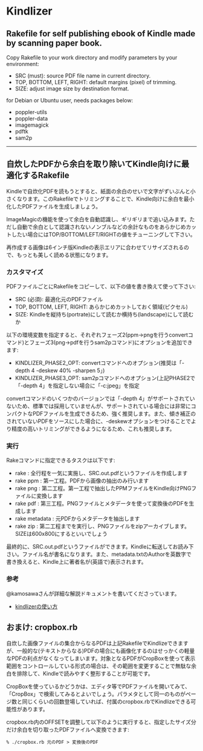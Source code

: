 # Kindlizer #

## Rakefile for self publishing ebook of Kindle made by scanning paper book.

Copy Rakefile to your work directory and modify parameters by your environment:

*  SRC (must): source PDF file name in current directory.
*  TOP, BOTTOM, LEFT, RIGHT: default margins (pixel) of trimming.
*  SIZE: adjust image size by destination format.

for Debian or Ubuntu user, needs packages below:

* poppler-utils
* poppler-data
* imagemagick
* pdftk
* sam2p

----

## 自炊したPDFから余白を取り除いてKindle向けに最適化するRakefile

Kindleで自炊化PDFを読もうとすると、紙面の余白のせいで文字がずいぶんと小さくなります。このRakefileでトリミングすることで、Kindle向けに余白を最小化したPDFファイルを生成しましょう。

ImageMagicの機能を使って余白を自動認識し、ギリギリまで追い込みます。ただし自動で余白として認識されないノンブルなどの余計なものをあらかじめカットしたい場合にはTOP/BOTTOM/LEFT/RIGHTの値をチューニングして下さい。

再作成する画像は6インチ版Kindleの表示エリアに合わせてリサイズされるので、もっとも美しく読める状態になります。

### カスタマイズ
PDFファイルごとにRakefileをコピーして、以下の値を書き換えて使って下さい:

*  SRC (必須): 最適化元のPDFファイル
*  TOP, BOTTOM, LEFT, RIGHT: あらかじめカットしておく領域(ピクセル)
*  SIZE: Kindleを縦持ち(portrate)にして読むか横持ち(landscape)にして読むか

以下の環境変数を指定すると、それぞれフェーズ2(ppm→pngを行うconvertコマンド)とフェーズ3(png→pdfを行うsam2pコマンド)にオプションを追加できます:

* KINDLIZER_PHASE2_OPT: convertコマンドへのオプション(推奨は「-depth 4 -deskew 40% -sharpen 5」)
* KINDLIZER_PHASE3_OPT: sam2pコマンドへのオプション(上記PHASE2で「-depth 4」を指定しない場合に「-c:jpeg」を指定

convertコマンドのいくつかのバージョンでは「-depth 4」がサポートされていないため、標準では採用していませんが、サポートされている場合には非常にコンパクトなPDFファイルを生成できるため、強く推奨します。また、傾き補正のされていないPDFをソースにした場合に、-deskewオプションをつけることでより精度の高いトリミングができるようになるため、これも推奨します。

### 実行
Rakeコマンドに指定できるタスクは以下です:

* rake : 全行程を一気に実施し、SRC.out.pdfというファイルを作成します
* rake ppm : 第一工程。PDFから画像の抽出のみ行います
* rake png : 第二工程。第一工程で抽出したPPMファイルをKindle向けPNGファイルに変換します
* rake pdf : 第三工程。PNGファイルとメタデータを使って変換後のPDFを生成します
* rake metadata : 元PDFからメタデータを抽出します
* rake zip : 第二工程までを実行し、PNGファイルをzipアーカイブします。SIZEは600x800にするといいでしょう

最終的に、SRC.out.pdfというファイルができます。Kindleに転送してお読み下さい。ファイル名が書名になります。また、metadata.txtのAuthorを英数字で書き換えると、Kindle上に著者名が(英語で)表示されます。

### 参考

@kamosawaさんが詳細な解説ドキュメントを書いてくださっています。

* [kindlizerの使い方](http://d.hatena.ne.jp/kamosawa/20111116)

## おまけ: cropbox.rb

自炊した画像ファイルの集合からなるPDFは上記RakefileでKindlizeできますが、一般的な(テキストからなる)PDFの場合にも画像化するのはせっかくの軽量なPDFの利点がなくなってしまいます。対象となるPDFがCropBoxを使って表示範囲をコントロールしている形式の場合は、その範囲を変更することで無駄な余白を排除して、Kindleで読みやすく整形することが可能です。

CropBoxを使っているかどうかは、エディタ等でPDFファイルを開いてみて、「CropBox」で検索してみるとよいでしょう。パラメタとして同一のものがページ数と同じくらいの回数登場していれば、付属のcropbox.rbでKindlizeできる可能性があります。

cropbox.rb内のOFFSETを調整して以下のように実行すると、指定したサイズ分だけ余白を切り取ったPDFファイルへ変換できます:

    % ./cropbox.rb 元のPDF > 変換後のPDF

